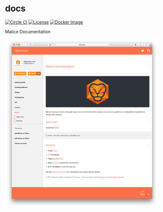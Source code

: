 docs
====

[![Circle CI](https://circleci.com/gh/maliceio/docs.png?style=shield)](https://circleci.com/gh/maliceio/docs)
[![License](https://img.shields.io/badge/licence-Apache%202.0-blue.svg)](LICENSE)
[![Docker Image](https://img.shields.io/badge/docker%20image-17.9MB-blue.svg)](https://hub.docker.com/r/malice/docs/)

Malice Documentation

![screen-shot](static/images/screen-shot.png)
